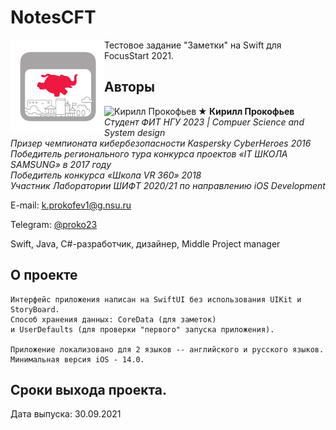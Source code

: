 # NotesCFT
<img src="https://github.com/prokyhouse/NotesCFT/blob/master/Images/AppIcon.svg" alt="[logo]" align="left" width="150"/>
Тестовое задание "Заметки" на Swift для FocusStart 2021.


## Авторы

<img src="https://habrastorage.org/webt/xn/wq/r_/xnwqr_c12neoliwun446oljbewq.png" alt="Кирилл Прокофьев" align="left" width="150"/>

**★ Кирилл Прокофьев**  
*Студент ФИТ НГУ 2023 | Compuer Science and System design*  
*Призер чемпионата кибербезопасности Kaspersky CyberHeroes 2016*  
*Победитель регионального тура конкурса проектов «IT ШКОЛА SAMSUNG» в 2017 году*   
*Победитель конкурса «Школа VR 360» 2018*   
*Участник Лаборатории ШИФТ 2020/21 по направлению iOS Development*   

E-mail:  k.prokofev1@g.nsu.ru

Telegram: [@proko23](https://t.me/proko23)

Swift, Java, C#-разработчик, дизайнер, Middle Project manager


## О проекте
    Интерфейс приложения написан на SwiftUI без использования UIKit и StoryBoard.
    Способ хранения данных: CoreData (для заметок) 
    и UserDefaults (для проверки "первого" запуска приложения).
    
    Приложение локализовано для 2 языков -- английского и русского языков.
    Минимальная версия iOS - 14.0.
   
## Сроки выхода проекта.
Дата выпуска: 30.09.2021 
